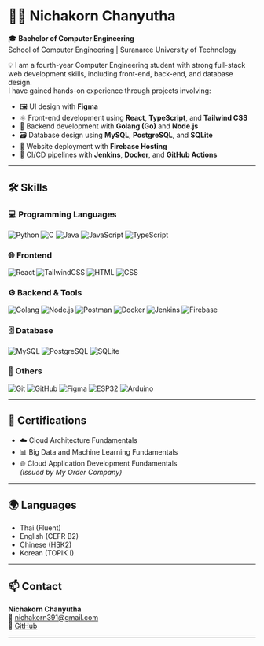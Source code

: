 # 👩‍💻 Nichakorn Chanyutha

🎓 **Bachelor of Computer Engineering**  
School of Computer Engineering | Suranaree University of Technology  

💡 I am a fourth-year Computer Engineering student with strong full-stack web development skills, including front-end, back-end, and database design.  
I have gained hands-on experience through projects involving:

- 🖼️ UI design with **Figma**
- ⚛️ Front-end development using **React**, **TypeScript**, and **Tailwind CSS**
- 🔧 Backend development with **Golang (Go)** and **Node.js**
- 🗃️ Database design using **MySQL**, **PostgreSQL**, and **SQLite**
- 🚀 Website deployment with **Firebase Hosting**
- 🔁 CI/CD pipelines with **Jenkins**, **Docker**, and **GitHub Actions**

---

## 🛠️ Skills

### 💻 Programming Languages
![Python](https://img.shields.io/badge/Python-3776AB?style=flat&logo=python&logoColor=white)
![C](https://img.shields.io/badge/C-00599C?style=flat&logo=c&logoColor=white)
![Java](https://img.shields.io/badge/Java-007396?style=flat&logo=java&logoColor=white)
![JavaScript](https://img.shields.io/badge/JavaScript-F7DF1E?style=flat&logo=javascript&logoColor=black)
![TypeScript](https://img.shields.io/badge/TypeScript-3178C6?style=flat&logo=typescript&logoColor=white)

### 🌐 Frontend
![React](https://img.shields.io/badge/React-61DAFB?style=flat&logo=react&logoColor=black)
![TailwindCSS](https://img.shields.io/badge/TailwindCSS-06B6D4?style=flat&logo=tailwind-css&logoColor=white)
![HTML](https://img.shields.io/badge/HTML-E34F26?style=flat&logo=html5&logoColor=white)
![CSS](https://img.shields.io/badge/CSS-1572B6?style=flat&logo=css3&logoColor=white)

### ⚙️ Backend & Tools
![Golang](https://img.shields.io/badge/Go-00ADD8?style=flat&logo=go&logoColor=white)
![Node.js](https://img.shields.io/badge/Node.js-339933?style=flat&logo=node.js&logoColor=white)
![Postman](https://img.shields.io/badge/Postman-FF6C37?style=flat&logo=postman&logoColor=white)
![Docker](https://img.shields.io/badge/Docker-2496ED?style=flat&logo=docker&logoColor=white)
![Jenkins](https://img.shields.io/badge/Jenkins-D24939?style=flat&logo=jenkins&logoColor=white)
![Firebase](https://img.shields.io/badge/Firebase-FFCA28?style=flat&logo=firebase&logoColor=black)

### 🗄️ Database
![MySQL](https://img.shields.io/badge/MySQL-4479A1?style=flat&logo=mysql&logoColor=white)
![PostgreSQL](https://img.shields.io/badge/PostgreSQL-4169E1?style=flat&logo=postgresql&logoColor=white)
![SQLite](https://img.shields.io/badge/SQLite-003B57?style=flat&logo=sqlite&logoColor=white)

### 🔧 Others
![Git](https://img.shields.io/badge/Git-F05032?style=flat&logo=git&logoColor=white)
![GitHub](https://img.shields.io/badge/GitHub-181717?style=flat&logo=github&logoColor=white)
![Figma](https://img.shields.io/badge/Figma-F24E1E?style=flat&logo=figma&logoColor=white)
![ESP32](https://img.shields.io/badge/ESP32-003B57?style=flat)
![Arduino](https://img.shields.io/badge/Arduino-00979D?style=flat&logo=arduino&logoColor=white)

---

## 📄 Certifications
- ☁️ Cloud Architecture Fundamentals  
- 📊 Big Data and Machine Learning Fundamentals  
- 🌐 Cloud Application Development Fundamentals  
*(Issued by My Order Company)*

---

## 🌍 Languages
- Thai (Fluent)  
- English (CEFR B2)  
- Chinese (HSK2)  
- Korean (TOPIK I)

---

## 📫 Contact

**Nichakorn Chanyutha**  
📧 nichakorn391@gmail.com  
🔗 [GitHub](https://github.com/Nichakorn25)  

---

